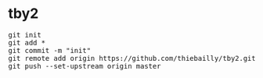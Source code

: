 # tby2 

<pre>
git init
git add *
git commit -m "init"
git remote add origin https://github.com/thiebailly/tby2.git
git push --set-upstream origin master
</pre>